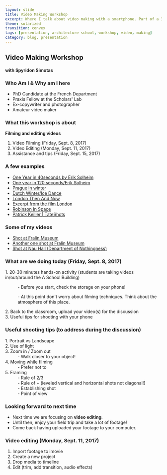 ```yaml
---
layout: slide
title: Video Making Workshop
excerpt: Where I talk about video making with a smartphone. Part of a 3-day workshop at the Architecture School at UVA. Thanks Jeremy for inviting me!
theme: solarized
transition: convex
tags: [presentation, architecture school, workshop, video, making]
category: blog, presentation
---
```


<section>
<h2>Video Making Workshop</h2>
<h4>with Spyridon Simotas</h4>
</section>

<section>
<h3>Who Am I & Why am I here</h3>
<ul>
 <li>PhD Candidate at the French Department</li>
 <li>Praxis Fellow at the Scholars' Lab</li>
 <li>Ex-copywriter and photographer</li>
 <li>Amateur video maker</li>
</ul>
</section>

<section>
<h3>What this workshop is about</h3>  
 <p><strong>Filming and editing videos</strong></p>   
<ol>
<li>Video Filming (Friday, Sept. 8, 2017)</li>   
<li>Video Editing (Monday, Sept. 11, 2017)</li>   
<li>Assistance and tips (Friday, Sept. 15, 2017)</li>
</ol>
</section>

<section>
<h3>A few examples</h3>   
<ul>
 <li><a href="https://vimeo.com/2639782" target="blank">One Year in 40seconds by Erik Solheim</a></li>
 <li><a href="http://vimeo.com/8540978" target="blank">One year in 120 seconds/Erik Solheim</a></li>   
 <li><a href="http://vimeo.com/8324034" target="blank">Prague in winter</a></li>
 <li><a href="http://vimeo.com/18370836" target="blank">Dutch Winter/Ice Dance</a></li>
 <li><a href="http://thelondoni.com/patrick-keillers-london-then-now/" target="blank">London Then And Now</a></li>
 <li><a href="https://www.youtube.com/watch?v=2zgHBACzfkI" target="blank">Excerpt from the film London</a></li>
 <li><a href="https://www.youtube.com/watch?v=_DJjpJ6Qif4" target="blank">Robinson In Space</a></li>
 <li><a href="https://www.youtube.com/watch?v=W6m3QZW_VRA" target="blank">Patrick Keiller | TateShots</a></li>
</ul>
</section>


<section>
<h3>Some of my videos</h3>   
<ul>
  <li><a href="https://www.youtube.com/watch?v=WkI_P8KxjwY">Shot at Fralin Museum</a></li>
  <li><a href="https://www.youtube.com/watch?v=nr3GSHWTJxg">Another one shot at Fralin Museum</a></li>
  <li><a href="https://www.youtube.com/watch?v=_ELTPprAK7c">Shot at Nau Hall (Department of Nothingness)</a></li>
</ul>
</section>

<section>
<h3>What are we doing today (Friday, Sept. 8, 2017)</h3>  
 <dl>
  <dt>1. 20-30 minutes hands-on activity (students are taking videos in/out/around the A School Building)</dt>     
   <dd><p>- Before you start, check the storage on your phone!</p></dd>
   <dd><p>- At this point don't worry about filming techniques. Think about the atmosphere of this place.</p></dd>
  <dt>2. Back to the classroom, upload your video(s) for the discussion</dt>
  <dt>3. Useful tips for shooting with your phone</dt>
 </dl>
</section>

<section>
<h3>Useful shooting tips (to address during the discussion)</h3>
<dl>
 <dt>1. Portrait vs Landscape</dt>
 <dt>2. Use of light</dt>
 <dt>3. Zoom in / Zoom out</dt>  
  <dd>- Walk closer to your object!</dd>
 <dt>4. Moving while filming</dt>
  <dd>- Prefer not to</dd>
 <dt>5. Framing</dt>   
  <dd>- Rule of 2/3</dd>  
  <dd>- Rule of + (leveled vertical and horizontal shots not diagonal!)</dd>  
  <dd>- Establishing shot</dd>   
  <dd>- Point of view</dd>
</dl>
</section>  

<section>
<h3>Looking forward to next time</h3>   
<ul>
 <li>Next time we are focusing on <strong>video editing</strong>.</li>
 <li>Until then, enjoy your field trip and take a lot of footage!</li>
 <li>Come back having uploaded your footage to your computer.</li>
</ul>  
</section>

<section>
<h3>Video editing (Monday, Sept. 11, 2017)</h3>
<ol>
<li>Import footage to imovie</li>
<li>Create a new project</li>
<li>Drop media to timeline</li>
<li>Edit (trim, add transition, audio effects)</li>
</ol>
</section>
